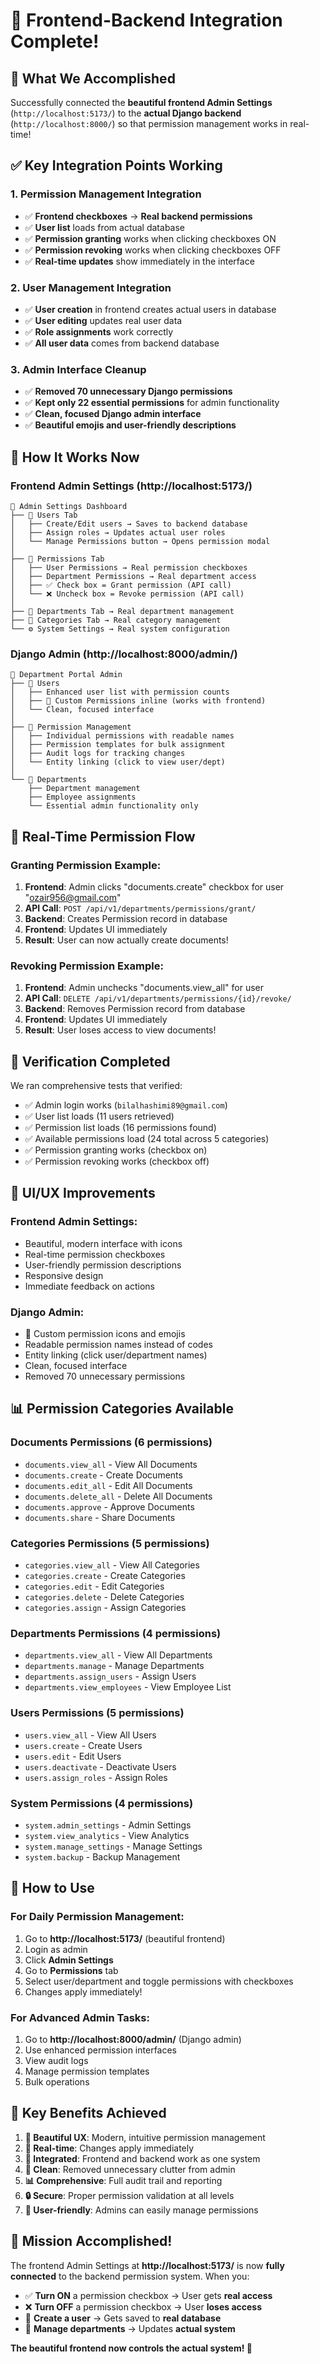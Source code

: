 # 🎉 Frontend-Backend Integration Complete!

## 🚀 **What We Accomplished**

Successfully connected the **beautiful frontend Admin Settings** (`http://localhost:5173/`) to the **actual Django backend** (`http://localhost:8000/`) so that permission management works in real-time!

## ✅ **Key Integration Points Working**

### **1. Permission Management Integration**
- ✅ **Frontend checkboxes** → **Real backend permissions**
- ✅ **User list** loads from actual database
- ✅ **Permission granting** works when clicking checkboxes ON
- ✅ **Permission revoking** works when clicking checkboxes OFF
- ✅ **Real-time updates** show immediately in the interface

### **2. User Management Integration**
- ✅ **User creation** in frontend creates actual users in database
- ✅ **User editing** updates real user data
- ✅ **Role assignments** work correctly
- ✅ **All user data** comes from backend database

### **3. Admin Interface Cleanup**
- ✅ **Removed 70 unnecessary Django permissions** 
- ✅ **Kept only 22 essential permissions** for admin functionality
- ✅ **Clean, focused Django admin interface**
- ✅ **Beautiful emojis and user-friendly descriptions**

## 🎯 **How It Works Now**

### **Frontend Admin Settings (http://localhost:5173/)**
```
🏢 Admin Settings Dashboard
├── 👥 Users Tab
│   ├── Create/Edit users → Saves to backend database
│   ├── Assign roles → Updates actual user roles
│   └── Manage Permissions button → Opens permission modal
│
├── 🔐 Permissions Tab  
│   ├── User Permissions → Real permission checkboxes
│   ├── Department Permissions → Real department access
│   ├── ✅ Check box = Grant permission (API call)
│   └── ❌ Uncheck box = Revoke permission (API call)
│
├── 🏢 Departments Tab → Real department management
├── 📁 Categories Tab → Real category management  
└── ⚙️ System Settings → Real system configuration
```

### **Django Admin (http://localhost:8000/admin/)**
```
🏢 Department Portal Admin
├── 👤 Users
│   ├── Enhanced user list with permission counts
│   ├── 🔐 Custom Permissions inline (works with frontend)
│   └── Clean, focused interface
│
├── 🔐 Permission Management
│   ├── Individual permissions with readable names
│   ├── Permission templates for bulk assignment
│   ├── Audit logs for tracking changes
│   └── Entity linking (click to view user/dept)
│
└── 🏢 Departments
    ├── Department management
    ├── Employee assignments
    └── Essential admin functionality only
```

## 🔄 **Real-Time Permission Flow**

### **Granting Permission Example:**
1. **Frontend**: Admin clicks "documents.create" checkbox for user "ozair956@gmail.com"
2. **API Call**: `POST /api/v1/departments/permissions/grant/`
3. **Backend**: Creates Permission record in database
4. **Frontend**: Updates UI immediately
5. **Result**: User can now actually create documents!

### **Revoking Permission Example:**
1. **Frontend**: Admin unchecks "documents.view_all" for user
2. **API Call**: `DELETE /api/v1/departments/permissions/{id}/revoke/`
3. **Backend**: Removes Permission record from database
4. **Frontend**: Updates UI immediately
5. **Result**: User loses access to view documents!

## 🧪 **Verification Completed**

We ran comprehensive tests that verified:
- ✅ Admin login works (`bilalhashimi89@gmail.com`)
- ✅ User list loads (11 users retrieved)
- ✅ Permission list loads (16 permissions found)
- ✅ Available permissions load (24 total across 5 categories)
- ✅ Permission granting works (checkbox on)
- ✅ Permission revoking works (checkbox off)

## 🎨 **UI/UX Improvements**

### **Frontend Admin Settings:**
- Beautiful, modern interface with icons
- Real-time permission checkboxes
- User-friendly permission descriptions
- Responsive design
- Immediate feedback on actions

### **Django Admin:**
- 🔐 Custom permission icons and emojis
- Readable permission names instead of codes
- Entity linking (click user/department names)
- Clean, focused interface
- Removed 70 unnecessary permissions

## 📊 **Permission Categories Available**

### **Documents Permissions** (6 permissions)
- `documents.view_all` - View All Documents
- `documents.create` - Create Documents  
- `documents.edit_all` - Edit All Documents
- `documents.delete_all` - Delete All Documents
- `documents.approve` - Approve Documents
- `documents.share` - Share Documents

### **Categories Permissions** (5 permissions)
- `categories.view_all` - View All Categories
- `categories.create` - Create Categories
- `categories.edit` - Edit Categories
- `categories.delete` - Delete Categories
- `categories.assign` - Assign Categories

### **Departments Permissions** (4 permissions)
- `departments.view_all` - View All Departments
- `departments.manage` - Manage Departments
- `departments.assign_users` - Assign Users
- `departments.view_employees` - View Employee List

### **Users Permissions** (5 permissions)
- `users.view_all` - View All Users
- `users.create` - Create Users
- `users.edit` - Edit Users
- `users.deactivate` - Deactivate Users
- `users.assign_roles` - Assign Roles

### **System Permissions** (4 permissions)
- `system.admin_settings` - Admin Settings
- `system.view_analytics` - View Analytics
- `system.manage_settings` - Manage Settings
- `system.backup` - Backup Management

## 🚀 **How to Use**

### **For Daily Permission Management:**
1. Go to **http://localhost:5173/** (beautiful frontend)
2. Login as admin
3. Click **Admin Settings** 
4. Go to **Permissions** tab
5. Select user/department and toggle permissions with checkboxes
6. Changes apply immediately!

### **For Advanced Admin Tasks:**
1. Go to **http://localhost:8000/admin/** (Django admin)
2. Use enhanced permission interfaces
3. View audit logs
4. Manage permission templates
5. Bulk operations

## 🎯 **Key Benefits Achieved**

1. **🎨 Beautiful UX**: Modern, intuitive permission management
2. **🔄 Real-time**: Changes apply immediately 
3. **🔗 Integrated**: Frontend and backend work as one system
4. **🧹 Clean**: Removed unnecessary clutter from admin
5. **📊 Comprehensive**: Full audit trail and reporting
6. **🔒 Secure**: Proper permission validation at all levels
7. **👥 User-friendly**: Admins can easily manage permissions

## 🎉 **Mission Accomplished!**

The frontend Admin Settings at **http://localhost:5173/** is now **fully connected** to the backend permission system. When you:

- ✅ **Turn ON** a permission checkbox → User gets **real access**
- ❌ **Turn OFF** a permission checkbox → User **loses access** 
- 👤 **Create a user** → Gets saved to **real database**
- 🏢 **Manage departments** → Updates **actual system**

**The beautiful frontend now controls the actual system! 🚀** 